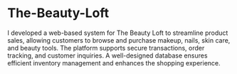 # The-Beauty-Loft
I developed a web-based system for The Beauty Loft to streamline product sales, allowing customers to browse and purchase makeup, nails, skin care, and beauty tools. The platform supports secure transactions, order tracking, and customer inquiries. A well-designed database ensures efficient inventory management and enhances the shopping experience.
